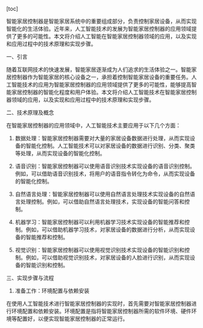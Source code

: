 
[toc]                    
                
                
智能家居控制器是智能家居系统中的重要组成部分，负责控制家居设备，从而实现智能化的生活体验。近年来，人工智能技术的发展为智能家居控制器的应用领域提供了更多的可能性。本文将介绍人工智能在智能家居控制器领域的应用，以及实现和应用过程中的技术原理和实现步骤。

一、引言

随着互联网技术的快速发展，智能家居逐渐成为人们追求的生活体验之一。智能家居控制器作为智能家居的核心设备之一，承担着控制智能家居设备的重要任务。人工智能技术的应用为智能家居控制器的应用领域提供了更多的可能性，能够提高智能家居控制器的智能化程度和用户体验。本文将介绍人工智能技术在智能家居控制器领域的应用，以及实现和应用过程中的技术原理和实现步骤。

二、技术原理及概念

在智能家居控制器的应用领域中，人工智能技术主要应用于以下几个方面：

1. 数据处理：智能家居控制器需要对大量的家居设备数据进行处理，从而实现设备的智能化控制。人工智能技术可以对家居设备的数据进行识别、分类、聚类等处理，从而实现设备的智能化控制。

2. 语音识别：智能家居控制器可以使用语音识别技术实现设备的语音识别控制。例如，可以借助语音识别技术，将用户的语音指令转化为命令，从而实现设备的智能化控制。

3. 自然语言处理：智能家居控制器可以使用自然语言处理技术实现设备的自然语言处理控制。例如，可以借助自然语言处理技术，实现设备的智能问答和控制。

4. 机器学习：智能家居控制器可以利用机器学习技术实现设备的智能推荐和控制。例如，可以借助机器学习技术，对家居设备的数据进行分析，从而实现设备的智能推荐和控制。

5. 视觉识别：智能家居控制器可以使用视觉识别技术实现设备的智能识别和控制。例如，可以借助视觉识别技术，对家居设备的人脸进行识别，从而实现设备的智能识别和控制。

三、实现步骤与流程

1. 准备工作：环境配置与依赖安装

在使用人工智能技术进行智能家居控制器的实现时，首先需要对智能家居控制器进行环境配置和依赖安装。环境配置是指将智能家居控制器所需的软件环境、硬件环境等配置好，以便实现智能家居控制器的正常运行。

